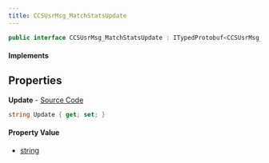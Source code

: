 ```yaml
---
title: CCSUsrMsg_MatchStatsUpdate
---
```


```csharp
public interface CCSUsrMsg_MatchStatsUpdate : ITypedProtobuf<CCSUsrMsg_MatchStatsUpdate>, INativeHandle, INetMessage<CCSUsrMsg_MatchStatsUpdate>, IDisposable
```

#### Implements

## Properties

**Update** - [Source Code](https://github.com/swiftly-solution/swiftlys2/blob/main/managed/src/SwiftlyS2.Generated/Protobufs/Interfaces/CCSUsrMsg_MatchStatsUpdate.cs#L18)

```csharp
string Update { get; set; }
```

#### Property Value

- [string](https://learn.microsoft.com/dotnet/api/system.string)

